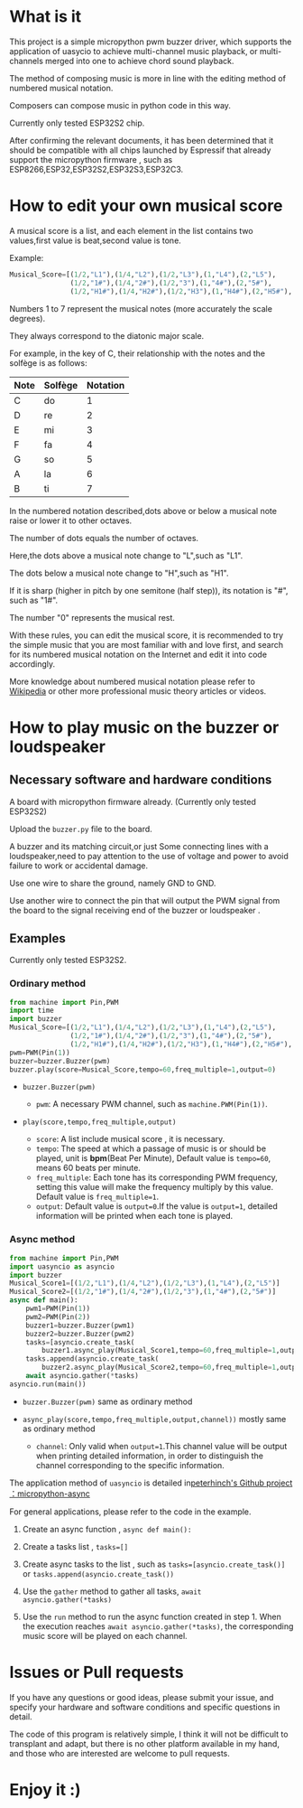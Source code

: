# What is it

This project is a simple micropython pwm buzzer driver, which supports the application of uasycio to achieve multi-channel music playback, or multi-channels merged into one to achieve chord sound playback.

The method of composing music is more in line with the editing method of numbered musical notation. 

Composers can compose music in python code in this way. 

Currently only tested ESP32S2 chip.

After confirming the relevant documents, it has been determined that it should be compatible with all chips launched by Espressif that already support the micropython firmware , such as ESP8266,ESP32,ESP32S2,ESP32S3,ESP32C3.

# How to edit your own musical score

A musical score is a list, and each element in the list contains two values,first value is beat,second value is tone.

Example:

```python
Musical_Score=[(1/2,"L1"),(1/4,"L2"),(1/2,"L3"),(1,"L4"),(2,"L5"),
               (1/2,"1#"),(1/4,"2#"),(1/2,"3"),(1,"4#"),(2,"5#"),
               (1/2,"H1#"),(1/4,"H2#"),(1/2,"H3"),(1,"H4#"),(2,"H5#"),(1,"0")]
```

Numbers 1 to 7 represent the musical notes (more accurately the scale degrees). 

They always correspond to the diatonic major scale.

For example, in the key of C, their relationship with the notes and the solfège is as follows:

|Note|Solfège|Notation|
|---|---|---|
| C | do | 1 |
| D | re | 2 |
| E | mi | 3 |
| F | fa | 4 |
| G | so | 5 |
| A | la | 6 |
| B | ti | 7 |

In the numbered notation described,dots above or below a musical note raise or lower it to other octaves. 

The number of dots equals the number of octaves.

Here,the dots above a musical note change to "L",such as "L1".

The dots below a musical note change to "H",such as "H1".

If it is sharp (higher in pitch by one semitone (half step)), its notation is "#", such as "1#". 

The number "0" represents the musical rest.

With these rules, you can edit the musical score, it is recommended to try the simple music that you are most familiar with and love first, and search for its numbered musical notation on the Internet and edit it into code accordingly. 

More knowledge about numbered musical notation please refer to [Wikipedia](https://en.wikipedia.org/wiki/Numbered_musical_notation) or other more professional music theory articles or videos.

# How to play music on the buzzer or loudspeaker

## Necessary software and hardware conditions

A board with micropython firmware already. (Currently only tested ESP32S2)

Upload the `buzzer.py` file to the board.

A buzzer and its matching circuit,or just Some connecting lines with a loudspeaker,need to pay attention to the use of voltage and power to avoid failure to work or accidental damage. 

Use one wire to share the ground, namely GND to GND. 

Use another wire to connect the pin that will output the PWM signal from the board to the signal receiving end of the buzzer or loudspeaker .

## Examples

Currently only tested ESP32S2.

### Ordinary method

```python
from machine import Pin,PWM
import time
import buzzer
Musical_Score=[(1/2,"L1"),(1/4,"L2"),(1/2,"L3"),(1,"L4"),(2,"L5"),
               (1/2,"1#"),(1/4,"2#"),(1/2,"3"),(1,"4#"),(2,"5#"),
               (1/2,"H1#"),(1/4,"H2#"),(1/2,"H3"),(1,"H4#"),(2,"H5#"),(1,"0")]
pwm=PWM(Pin(1))
buzzer=buzzer.Buzzer(pwm)
buzzer.play(score=Musical_Score,tempo=60,freq_multiple=1,output=0)
```

- `buzzer.Buzzer(pwm)`
    - `pwm`: A necessary PWM channel, such as `machine.PWM(Pin(1))`.

- `play(score,tempo,freq_multiple,output)`
    - `score`: A list include musical score , it is necessary.
    - `tempo`: The speed at which a passage of music is or should be played, unit is **bpm**(Beat Per Minute), Default value is `tempo=60`, means 60 beats per minute.
    - `freq_multiple`: Each tone has its corresponding PWM frequency, setting this value will make the frequency multiply by this value. Default value is `freq_multiple=1`.
    - `output`: Default value is `output=0`.If the value is `output=1`, detailed information will be printed when each tone is played.

### Async method

```python
from machine import Pin,PWM
import uasyncio as asyncio
import buzzer
Musical_Score1=[(1/2,"L1"),(1/4,"L2"),(1/2,"L3"),(1,"L4"),(2,"L5")]
Musical_Score2=[(1/2,"1#"),(1/4,"2#"),(1/2,"3"),(1,"4#"),(2,"5#")]
async def main():
    pwm1=PWM(Pin(1))
    pwm2=PWM(Pin(2))
    buzzer1=buzzer.Buzzer(pwm1)
    buzzer2=buzzer.Buzzer(pwm2)
    tasks=[asyncio.create_task(
        buzzer1.async_play(Musical_Score1,tempo=60,freq_multiple=1,output=1,channel=0))]
    tasks.append(asyncio.create_task(
        buzzer2.async_play(Musical_Score2,tempo=60,freq_multiple=1,output=1,channel=1)))
    await asyncio.gather(*tasks)
asyncio.run(main())
```

- `buzzer.Buzzer(pwm)` same as ordinary method

- `async_play(score,tempo,freq_multiple,output,channel))` mostly same as ordinary method
    - `channel`: Only valid when `output=1`.This channel value will be output when printing detailed information, in order to distinguish the channel corresponding to the specific information.

The application method of `uasyncio` is detailed in[peterhinch's Github project ：micropython-async](https://github.com/peterhinch/micropython-async)

For general applications, please refer to the code in the example. 

1. Create an async function , `async def main():` 

2. Create a tasks list ,  `tasks=[]`

3. Create async tasks to the list , such as `tasks=[asyncio.create_task()]` or `tasks.append(asyncio.create_task())`

4. Use the `gather` method to gather all tasks, `await asyncio.gather(*tasks)`

5. Use the `run` method to run the async function created in step 1. When the execution reaches `await asyncio.gather(*tasks)`, the corresponding music score will be played on each channel.

# Issues or Pull requests

If you have any questions or good ideas, please submit your issue, and specify your hardware and software conditions and specific questions in detail.

The code of this program is relatively simple, I think it will not be difficult to transplant and adapt, but there is no other platform available in my hand, and those who are interested are welcome to pull requests. 

# Enjoy it :)
